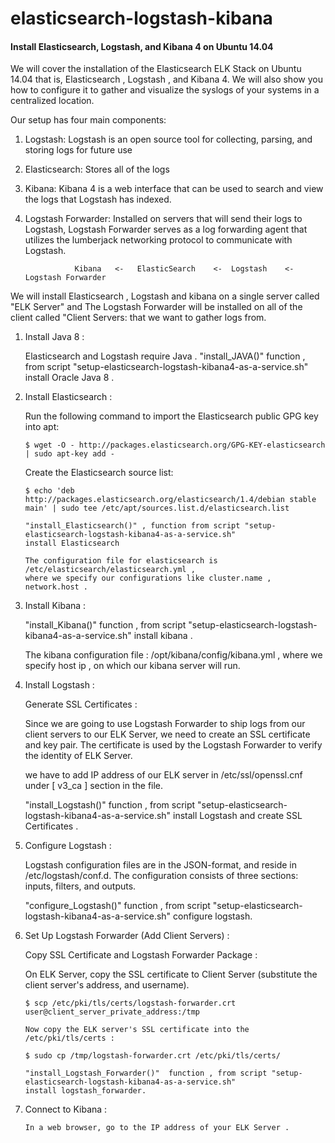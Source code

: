 # elasticsearch-logstash-kibana

#### Install Elasticsearch, Logstash, and Kibana 4 on Ubuntu 14.04

We will cover the installation of the Elasticsearch ELK Stack on Ubuntu 14.04 that is, Elasticsearch , Logstash , and Kibana 4. We will also show you how to configure it to gather and visualize the syslogs of your systems in a centralized location.

Our setup has four main components:
  
  1. Logstash: Logstash is an open source tool for collecting, parsing, and storing logs for future use
  2. Elasticsearch: Stores all of the logs
  3. Kibana: Kibana 4 is a web interface that can be used to search and view the logs that Logstash has indexed.
  4. Logstash Forwarder: Installed on servers that will send their logs to Logstash, Logstash Forwarder serves as a log forwarding agent that utilizes the lumberjack networking protocol to communicate with Logstash.
  

                    Kibana   <-   ElasticSearch    <-  Logstash    <-   Logstash Forwarder
                    
  
We will install Elasticsearch , Logstash and kibana on a single server called "ELK Server" and The Logstash Forwarder will be installed on all of the client called "Client Servers: that we want to gather logs from.

1.  Install Java 8 : 

      Elasticsearch and Logstash require Java .
      "install_JAVA()" function , from script "setup-elasticsearch-logstash-kibana4-as-a-service.sh" 
      install Oracle Java 8 .
      
2.  Install Elasticsearch :

      Run the following command to import the Elasticsearch public GPG key into apt:
      
        $ wget -O - http://packages.elasticsearch.org/GPG-KEY-elasticsearch | sudo apt-key add -
        
      Create the Elasticsearch source list:
      
        $ echo 'deb http://packages.elasticsearch.org/elasticsearch/1.4/debian stable main' | sudo tee /etc/apt/sources.list.d/elasticsearch.list 
        
        "install_Elasticsearch()" , function from script "setup-elasticsearch-logstash-kibana4-as-a-service.sh"
        install Elasticsearch
        
        The configuration file for elasticsearch is /etc/elasticsearch/elasticsearch.yml , 
        where we specify our configurations like cluster.name , network.host . 

3.  Install Kibana : 

      "install_Kibana()" function , from script "setup-elasticsearch-logstash-kibana4-as-a-service.sh" 
      install kibana .
      
      The kibana configuration file : /opt/kibana/config/kibana.yml , where we specify host ip , 
      on which our kibana server will run.
      
4.  Install Logstash : 

    Generate SSL Certificates :
      
      Since we are going to use Logstash Forwarder to ship logs from our client servers to our 
      ELK Server, we need to create an SSL certificate and key pair. The certificate 
      is used by the Logstash Forwarder to verify the identity of ELK Server.
      
      we have to add IP address of our ELK server in /etc/ssl/openssl.cnf
      under [ v3_ca ] section in the file.

    "install_Logstash()" function , from script "setup-elasticsearch-logstash-kibana4-as-a-service.sh" 
    install Logstash and create SSL Certificates .
    
5.  Configure Logstash : 

      Logstash configuration files are in the JSON-format, and reside in /etc/logstash/conf.d. 
      The configuration consists of three sections: inputs, filters, and outputs.
      
      "configure_Logstash()"  function , from script "setup-elasticsearch-logstash-kibana4-as-a-service.sh" 
      configure logstash.
      
6.  Set Up Logstash Forwarder (Add Client Servers) :

      Copy SSL Certificate and Logstash Forwarder Package : 
      
      On ELK Server, copy the SSL certificate to Client Server (substitute the client server's 
      address, and username).
      
        $ scp /etc/pki/tls/certs/logstash-forwarder.crt user@client_server_private_address:/tmp
        
        Now copy the ELK server's SSL certificate into the /etc/pki/tls/certs :
        
        $ sudo cp /tmp/logstash-forwarder.crt /etc/pki/tls/certs/
        
        "install_Logstash_Forwarder()"  function , from script "setup-elasticsearch-logstash-kibana4-as-a-service.sh" 
        install logstash_forwarder.
        
7.  Connect to Kibana : 
  
        In a web browser, go to the IP address of your ELK Server .
      
